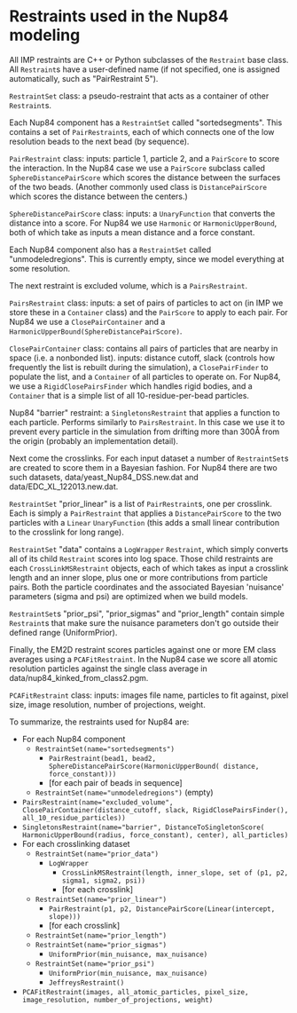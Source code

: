 Restraints used in the Nup84 modeling
=====================================

All IMP restraints are C++ or Python subclasses of the `Restraint` base class.
All `Restraint`s have a user-defined name (if not specified, one is assigned
automatically, such as "PairRestraint 5").

`RestraintSet` class: a pseudo-restraint that acts as a container of other
`Restraint`s.

Each Nup84 component has a `RestraintSet` called "sortedsegments". This contains
a set of `PairRestraint`s, each of which connects one of the low resolution
beads to the next bead (by sequence).

`PairRestraint` class: inputs: particle 1, particle 2, and a `PairScore` to
score the interaction. In the Nup84 case we use a `PairScore` subclass called
`SphereDistancePairScore` which scores the distance between the surfaces of the
two beads. (Another commonly used class is `DistancePairScore` which scores the
distance between the centers.)

`SphereDistancePairScore` class: inputs: a `UnaryFunction` that converts the
distance into a score. For Nup84 we use `Harmonic` or `HarmonicUpperBound`, both
of which take as inputs a mean distance and a force constant.

Each Nup84 component also has a `RestraintSet` called "unmodeledregions".
This is currently empty, since we model everything at some resolution.

The next restraint is excluded volume, which is a `PairsRestraint`.

`PairsRestraint` class: inputs: a set of pairs of particles to act on
(in IMP we store these in a `Container` class) and the `PairScore` to apply
to each pair. For Nup84 we use a `ClosePairContainer` and a
`HarmonicUpperBound(SphereDistancePairScore)`.

`ClosePairContainer` class: contains all pairs of particles that are nearby in
space (i.e. a nonbonded list). inputs: distance cutoff, slack (controls how
frequently the list is rebuilt during the simulation), a `ClosePairFinder` to
populate the list, and a `Container` of all particles to operate on. For Nup84,
we use a `RigidClosePairsFinder` which handles rigid bodies, and a `Container`
that is a simple list of all 10-residue-per-bead particles.

Nup84 "barrier" restraint: a `SingletonsRestraint` that applies a function to
each particle. Performs similarly to `PairsRestraint`. In this case we use it
to prevent every particle in the simulation from drifting more than 300Å from
the origin (probably an implementation detail).

Next come the crosslinks. For each input dataset a number of `RestraintSet`s
are created to score them in a Bayesian fashion. For Nup84 there are two
such datasets, data/yeast_Nup84_DSS.new.dat and data/EDC_XL_122013.new.dat.

`RestraintSet` "prior_linear" is a list of `PairRestraint`s, one per crosslink.
Each is simply a `PairRestraint` that applies a `DistancePairScore` to the two
particles with a `Linear` `UnaryFunction` (this adds a small linear contribution
to the crosslink for long range).

`RestraintSet` "data" contains a `LogWrapper` `Restraint`, which simply
converts all of its child `Restraint` scores into log space. Those child
restraints are each `CrossLinkMSRestraint` objects, each of which takes as
input a crosslink length and an inner slope, plus one or more contributions
from particle pairs. Both the particle coordinates and the associated
Bayesian 'nuisance' parameters (sigma and psi) are optimized when we
build models.

`RestraintSet`s "prior_psi", "prior_sigmas" and "prior_length" contain simple
`Restraint`s that make sure the nuisance parameters don't go outside their
defined range (UniformPrior).

Finally, the EM2D restraint scores particles against one or more EM class
averages using a `PCAFitRestraint`. In the Nup84 case we score all atomic
resolution particles against the single class average in
data/nup84_kinked_from_class2.pgm.

`PCAFitRestraint` class: inputs: images file name, particles to fit against,
pixel size, image resolution, number of projections, weight.

To summarize, the restraints used for Nup84 are:

 - For each Nup84 component
   - `RestraintSet(name="sortedsegments")`
     - `PairRestraint(bead1, bead2,
                     SphereDistancePairScore(HarmonicUpperBound(
                                                  distance, force_constant)))`
     - [for each pair of beads in sequence]
   - `RestraintSet(name="unmodeledregions")` (empty)
 - `PairsRestraint(name="excluded_volume",
                   ClosePairContainer(distance_cutoff, slack,
                           RigidClosePairsFinder(), all_10_residue_particles))`
 - `SingletonsRestraint(name="barrier",
                        DistanceToSingletonScore(
                           HarmonicUpperBound(radius, force_constant), center),
                        all_particles)`
 - For each crosslinking dataset
   - `RestraintSet(name="prior_data")`
     - `LogWrapper`
       - `CrossLinkMSRestraint(length, inner_slope, set of (p1, p2, sigma1,
                                                            sigma2, psi))`
       - [for each crosslink]
   - `RestraintSet(name="prior_linear")`
     - `PairRestraint(p1, p2, DistancePairScore(Linear(intercept, slope)))`
     - [for each crosslink]
   - `RestraintSet(name="prior_length")`
   - `RestraintSet(name="prior_sigmas")`
     - `UniformPrior(min_nuisance, max_nuisance)`
   - `RestraintSet(name="prior_psi")`
     - `UniformPrior(min_nuisance, max_nuisance)`
     - `JeffreysRestraint()`
 - `PCAFitRestraint(images, all_atomic_particles, pixel_size, image_resolution,
                    number_of_projections, weight)`
